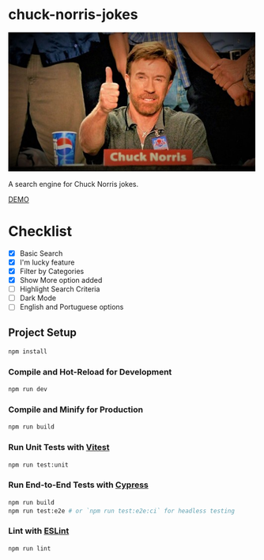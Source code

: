 # chuck-norris-jokes

<img src="https://github.com/lulumarquezzini/chuck-norris-jokes/blob/main/src/assets/chucknorrisapproves.jpg">

A search engine for Chuck Norris jokes.

[DEMO](https://cnorrisjokes.netlify.app/)

# Checklist

- [x] Basic Search
- [x] I'm lucky feature
- [x] Filter by Categories
- [x] Show More option added
- [ ] Highlight Search Criteria
- [ ] Dark Mode
- [ ] English and Portuguese options

## Project Setup

```sh
npm install
```

### Compile and Hot-Reload for Development

```sh
npm run dev
```

### Compile and Minify for Production

```sh
npm run build
```

### Run Unit Tests with [Vitest](https://vitest.dev/)

```sh
npm run test:unit
```

### Run End-to-End Tests with [Cypress](https://www.cypress.io/)

```sh
npm run build
npm run test:e2e # or `npm run test:e2e:ci` for headless testing
```

### Lint with [ESLint](https://eslint.org/)

```sh
npm run lint
```
